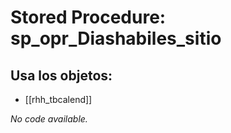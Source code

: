 # Stored Procedure: sp_opr_Diashabiles_sitio

## Usa los objetos:
- [[rhh_tbcalend]]

*No code available.*
